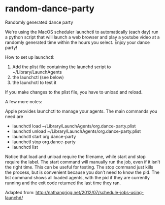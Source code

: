 # random-dance-party
Randomly generated dance party

We're using the MacOS scheduler launchctl to automatically (each day) run a python script that will launch a web browser and play a youtube video at a randomly generated time within the hours you select. Enjoy your dance party!

How to set up launchctl:

1. Add the plist file containing the launchd script to ~/Library/LaunchAgents
2. <load> the launchctl (see below)
3. <start> the launchctl to test it

If you make changes to the plist file, you have to unload and reload.

A few more notes:

Apple provides launchctl to manage your agents. The main commands you need are
* launchctl load ~/Library/LaunchAgents/org.dance-party.plist
* launchctl unload ~/Library/LaunchAgents/org.dance-party.plist
* launchctl start org.dance-party
* launchctl stop org.dance-party
* launchctl list

Notice that load and unload require the filename, while start and stop require the label. The start command will manually run the job, even if it isn’t the right time. This can be useful for testing. The stop command just kills the process, but is convenient because you don’t need to know the pid. The list command shows all loaded agents, with the pid if they are currently running and the exit code returned the last time they ran.

Adapted from: http://nathangrigg.net/2012/07/schedule-jobs-using-launchd/
